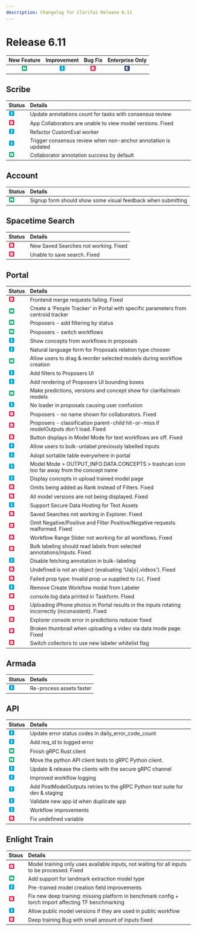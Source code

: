 ```yaml
---
description: Changelog for Clarifai Release 6.11
---
```


# Release 6.11

| New Feature | Improvement | Bug Fix | Enterprise Only |
| :---: | :---: | :---: | :---: |
| ![new-feature](../../.gitbook/assets/new_feature.jpg) | ![improvement](../../.gitbook/assets/improvement.jpg) | ![bug](../../.gitbook/assets/bug.jpg) | ![enterprise](../../.gitbook/assets/enterprise.jpg) |

## Scribe

| Status | Details |
| :--- | :--- |
| ![improvement](../../.gitbook/assets/improvement.jpg) | Update annotations count for tasks with consensus review |
| ![bug](../../.gitbook/assets/bug.jpg) | App Collaborators are unable to view model versions. Fixed |
| ![improvement](../../.gitbook/assets/improvement.jpg) | Refactor CustomEval worker |
| ![improvement](../../.gitbook/assets/improvement.jpg) | Trigger consensus review when non-anchor annotation is updated |
| ![new-feature](../../.gitbook/assets/new_feature.jpg) | Collaborator annotation success by default |

## Account

| Status | Details |
| :--- | :--- |
| ![new-feature](../../.gitbook/assets/new_feature.jpg) | Signup form should show some visual feedback when submitting |

## Spacetime Search

| Status | Details |
| :--- | :--- |
| ![bug](../../.gitbook/assets/bug.jpg) | New Saved Searches not working. Fixed |
| ![bug](../../.gitbook/assets/bug.jpg) | Unable to save search. Fixed |

## Portal

| Status | Details |
| :--- | :--- |
| ![bug](../../.gitbook/assets/bug.jpg) | Frontend merge requests failing. Fixed |
| ![new-feature](../../.gitbook/assets/new_feature.jpg) | Create a 'People Tracker' in Portal with specific parameters from centroid tracker |
| ![new-feature](../../.gitbook/assets/new_feature.jpg) | Proposers - add filtering by status |
| ![new-feature](../../.gitbook/assets/new_feature.jpg) | Proposers - switch workflows |
| ![improvement](../../.gitbook/assets/improvement.jpg) | Show concepts from workflows in proposals |
| ![improvement](../../.gitbook/assets/improvement.jpg) | Natural language form for Proposals relation type chooser |
| ![new-feature](../../.gitbook/assets/new_feature.jpg) | Allow users to drag & reorder selected models during workflow creation |
| ![improvement](../../.gitbook/assets/improvement.jpg) | Add filters to Proposers UI |
| ![improvement](../../.gitbook/assets/improvement.jpg) | Add rendering of Proposers UI bounding boxes |
| ![new-feature](../../.gitbook/assets/new_feature.jpg) | Make predictions, versions and concept show for clarifai/main models |
| ![improvement](../../.gitbook/assets/improvement.jpg) | No loader in proposals causing user confusion |
| ![bug](../../.gitbook/assets/bug.jpg) | Proposers - no name shown for collaborators. Fixed |
| ![bug](../../.gitbook/assets/bug.jpg) | Proposers - classification parent-child hit-or-miss if modelOutputs don't load. Fixed |
| ![bug](../../.gitbook/assets/bug.jpg) | Button displays in Model Mode for text workflows are off. Fixed |
| ![improvement](../../.gitbook/assets/improvement.jpg) | Allow users to bulk-unlabel previously labelled inputs |
| ![improvement](../../.gitbook/assets/improvement.jpg) | Adopt sortable table everywhere in portal |
| ![improvement](../../.gitbook/assets/improvement.jpg) | Model Mode &gt; OUTPUT\_INFO.DATA.CONCEPTS &gt; trashcan icon too far away from the concept name |
| ![improvement](../../.gitbook/assets/improvement.jpg) | Display concepts in upload trained model page |
| ![bug](../../.gitbook/assets/bug.jpg) | Omits being added as Rank instead of Filters. Fixed |
| ![bug](../../.gitbook/assets/bug.jpg) | All model versions are not being displayed. Fixed |
| ![improvement](../../.gitbook/assets/improvement.jpg) | Support Secure Data Hosting for Text Assets |
| ![bug](../../.gitbook/assets/bug.jpg) | Saved Searches not working in Explorer. Fixed |
| ![bug](../../.gitbook/assets/bug.jpg) | Omit Negative/Positive and Filter Positive/Negative requests malformed. Fixed |
| ![bug](../../.gitbook/assets/bug.jpg) | Workflow Range Slider not working for all workflows. Fixed |
| ![bug](../../.gitbook/assets/bug.jpg) | Bulk labeling should read labels from selected annotations/inputs. Fixed |
| ![improvement](../../.gitbook/assets/improvement.jpg) | Disable fetching annotation in bulk-labeling |
| ![bug](../../.gitbook/assets/bug.jpg) | Undefined is not an object \(evaluating 'Ua\[o\].videos'\). Fixed |
| ![bug](../../.gitbook/assets/bug.jpg) | Failed prop type: Invalid prop `sm` supplied to `Col`. Fixed |
| ![improvement](../../.gitbook/assets/improvement.jpg) | Remove Create Workflow modal from Labeler |
| ![bug](../../.gitbook/assets/bug.jpg) | console.log data printed in Taskform. FIxed |
| ![bug](../../.gitbook/assets/bug.jpg) | Uploading iPhone photos in Portal results in the inputs rotating incorrectly \(inconsistent\). Fixed |
| ![bug](../../.gitbook/assets/bug.jpg) | Explorer console error in predictions reducer fixed |
| ![bug](../../.gitbook/assets/bug.jpg) | Broken thumbnail when uploading a video via data mode page. Fixed |
| ![bug](../../.gitbook/assets/bug.jpg) | Switch collectors to use new labeler whitelist flag |

## Armada

| Status | Details |
| :--- | :--- |
| ![improvement](../../.gitbook/assets/improvement.jpg) | Re-process assets faster |

## API

| Status | Details |
| :--- | :--- |
| ![improvement](../../.gitbook/assets/improvement.jpg) | Update error status codes in daily\_error\_code\_count |
| ![improvement](../../.gitbook/assets/improvement.jpg) | Add req\_id to logged error |
| ![new-feature](../../.gitbook/assets/new_feature.jpg) | Finish gRPC Rust client |
| ![new-feature](../../.gitbook/assets/new_feature.jpg) | Move the python API client tests to gRPC Python client. |
| ![improvement](../../.gitbook/assets/improvement.jpg) | Update & release the clients with the secure gRPC channel |
| ![improvement](../../.gitbook/assets/improvement.jpg) | Improved workflow logging |
| ![improvement](../../.gitbook/assets/improvement.jpg) | Add PostModelOutputs retries to the gRPC Python test suite for dev & staging |
| ![improvement](../../.gitbook/assets/improvement.jpg) | Validate new app id when duplicate app |
| ![improvement](../../.gitbook/assets/improvement.jpg) | Workflow improvements |
| ![bug](../../.gitbook/assets/bug.jpg) | Fix undefined variable |

## Enlight Train

| Staus | Details |
| :--- | :--- |
| ![bug](../../.gitbook/assets/bug.jpg) | Model training only uses available inputs, not waiting for all inputs to be processed. Fixed |
| ![new-feature](../../.gitbook/assets/new_feature.jpg) | Add support for landmark extraction model type |
| ![improvement](../../.gitbook/assets/improvement.jpg) | Pre-trained model creation field improvements |
| ![bug](../../.gitbook/assets/bug.jpg) | Fix new deep training: missing platform in benchmark config + torch import affecting TF benchmarking |
| ![improvement](../../.gitbook/assets/improvement.jpg) | Allow public model versions if they are used in public workflow |
| ![bug](../../.gitbook/assets/bug.jpg) | Deep training Bug with small amount of inputs fixed |
